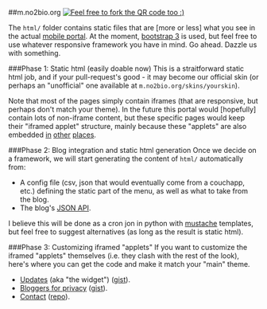 ##m.no2bio.org
[![Feel free to fork the QR code too :)](https://raw.github.com/thedod/m.no2bio.org/master/html/img/qr-m.no2bio.png)](http://m.no2bio.org)

The `html/` folder contains static files that are [more or less] what you see in the actual [mobile portal](http://m.no2bio.org).
At the moment, [bootstrap 3](http://getbootstrap.com/) is used, but feel free to use whatever responsive framework you have in mind. Go ahead. Dazzle us with something.

###Phase 1: Static html (easily doable now)
This is a straitforward static html job, and if your pull-request's good - it may become our official skin (or perhaps an "unofficial" one available at `m.no2bio.org/skins/yourskin`).

Note that most of the pages simply contain iframes (that are responsive, but perhaps don't match your theme).
In the future this portal would [hopefully] contain lots of non-iframe content, but these specific pages would keep their "iframed applet" structure, mainly because these "applets" are also embedded [in](http://no2bio.org/bloggers/#bloggers-for-privacy) [other](http://no2bio.org/contact/)
[places](http://codepen.io/thedod/full/jAqLd).

###Phase 2: Blog integration and static html generation
Once we decide on a framework, we will start generating the content of `html/` automatically from:

* A config file (csv, json that would eventually come from a couchapp, etc.) defining the static part of the menu, as well as what to take from the blog.
* The blog's [JSON API](ihttps://wordpress.org/plugins/json-api/).

I believe this will be done as a cron jon in python with [mustache](http://mustache.github.io/) templates, but feel free to suggest alternatives (as long as the result is static html).

###Phase 3: Customizing iframed "applets"
If you want to customize the iframed "applets" themselves (i.e. they clash with the rest of the look),
here's where you can get the code and make it match your "main" theme.

* [Updates](http://m.no2bio.org/updates.html) (aka "the widget") ([gist](https://gist.github.com/thedod/6028657)).
* [Bloggers for privacy](http://m.no2bio.org/bloggers.html) ([gist](https://gist.github.com/thedod/5912762)).
* [Contact](http://m.no2bio.org/contact.html) ([repo](https://github.com/thedod/whatmail)).

